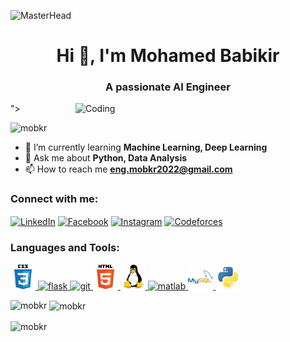 ![MasterHead](https://media.licdn.com/dms/image/D4D12AQHzUX-8q0O2Mw/article-cover_image-shrink_720_1280/0/1681825317005?e=2147483647&v=beta&t=k1vqh7b_XqBrWBx24quTtc7NVRpYje7d0VtPoD2wJY8)
<h1 align="center">Hi 👋, I'm Mohamed Babikir</h1>
<h3 align="center">A passionate AI Engineer</h3>
<img align="right" alt="Coding" width="400" src="https://camo.githubusercontent.com/7de37139d0b4c1ce40865e799b446c0e963a3dd8fb68d239707237c40604fa3d/68747470733a2f2f63646e2e6472696262626c652e636f6d2f75736572732f3733303730332f73637265656e73686f74732f363538313234332f6176656e746f2e676966">
">

<p align="left"> <img src="https://komarev.com/ghpvc/?username=mobkr&label=Profile%20views&color=0e75b6&style=flat" alt="mobkr" /> </p>

- 🌱 I’m currently learning **Machine Learning, Deep Learning**
- 💬 Ask me about **Python, Data Analysis**
- 📫 How to reach me **eng.mobkr2022@gmail.com**

<h3 align="left">Connect with me:</h3>
<p align="left">
  <a href="https://www.linkedin.com/in/mohamed-izzeldin-b185bb262/" target="_blank"><img align="center" src="https://raw.githubusercontent.com/rahuldkjain/github-profile-readme-generator/master/src/images/icons/Social/linked-in-alt.svg" alt="LinkedIn" height="30" width="40" /></a>
  <a href="https://www.facebook.com/mohamed.babikirizzeldin" target="_blank"><img align="center" src="https://raw.githubusercontent.com/rahuldkjain/github-profile-readme-generator/master/src/images/icons/Social/facebook.svg" alt="Facebook" height="30" width="40" /></a>
  <a href="https://www.instagram.com/mo_bkr5/" target="_blank"><img align="center" src="https://raw.githubusercontent.com/rahuldkjain/github-profile-readme-generator/master/src/images/icons/Social/instagram.svg" alt="Instagram" height="30" width="40" /></a>
  <a href="https://codeforces.com/profile/mo_bkr" target="_blank"><img align="center" src="https://raw.githubusercontent.com/rahuldkjain/github-profile-readme-generator/master/src/images/icons/Social/codeforces.svg" alt="Codeforces" height="30" width="40" /></a>
</p>

<h3 align="left">Languages and Tools:</h3>
<p align="left">
  <a href="https://www.w3schools.com/css/" target="_blank" rel="noreferrer"> <img src="https://raw.githubusercontent.com/devicons/devicon/master/icons/css3/css3-original-wordmark.svg" alt="css3" width="40" height="40"/> </a>
  <a href="https://flask.palletsprojects.com/" target="_blank" rel="noreferrer"> <img src="https://www.vectorlogo.zone/logos/pocoo_flask/pocoo_flask-icon.svg" alt="flask" width="40" height="40"/> </a>
  <a href="https://git-scm.com/" target="_blank" rel="noreferrer"> <img src="https://www.vectorlogo.zone/logos/git-scm/git-scm-icon.svg" alt="git" width="40" height="40"/> </a>
  <a href="https://www.w3.org/html/" target="_blank" rel="noreferrer"> <img src="https://raw.githubusercontent.com/devicons/devicon/master/icons/html5/html5-original-wordmark.svg" alt="html5" width="40" height="40"/> </a>
  <a href="https://www.linux.org/" target="_blank" rel="noreferrer"> <img src="https://raw.githubusercontent.com/devicons/devicon/master/icons/linux/linux-original.svg" alt="linux" width="40" height="40"/> </a>
  <a href="https://www.mathworks.com/" target="_blank" rel="noreferrer"> <img src="https://upload.wikimedia.org/wikipedia/commons/2/21/Matlab_Logo.png" alt="matlab" width="40" height="40"/> </a>
  <a href="https://www.mysql.com/" target="_blank" rel="noreferrer"> <img src="https://raw.githubusercontent.com/devicons/devicon/master/icons/mysql/mysql-original-wordmark.svg" alt="mysql" width="40" height="40"/> </a>
  <a href="https://www.python.org" target="_blank" rel="noreferrer"> <img src="https://raw.githubusercontent.com/devicons/devicon/master/icons/python/python-original.svg" alt="python" width="40" height="40"/> </a>
</p>

<p><img align="left" src="https://github-readme-stats.vercel.app/api/top-langs?username=mobkr&show_icons=true&locale=en&layout=compact" alt="mobkr" /></p>
<p>&nbsp;<img align="center" src="https://github-readme-stats.vercel.app/api?username=mobkr&show_icons=true&locale=en" alt="mobkr" /></p>
<p><img align="center" src="https://github-readme-streak-stats.herokuapp.com/?user=mobkr&" alt="mobkr" /></p>
